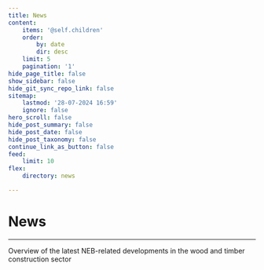```yaml
---
title: News
content:
    items: '@self.children'
    order:
        by: date
        dir: desc
    limit: 5
    pagination: '1'
hide_page_title: false
show_sidebar: false
hide_git_sync_repo_link: false
sitemap:
    lastmod: '28-07-2024 16:59'
    ignore: false
hero_scroll: false
hide_post_summary: false
hide_post_date: false
hide_post_taxonomy: false
continue_link_as_button: false
feed:
    limit: 10
flex:
    directory: news

---
```


# News
---
Overview of the latest NEB-related developments in the wood and timber construction sector